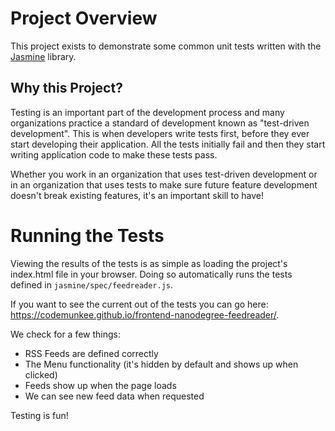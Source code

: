 # Project Overview

This project exists to demonstrate some common unit tests written with the [Jasmine](https://jasmine.github.io/) library.

## Why this Project?

Testing is an important part of the development process and many organizations practice a standard of development known as "test-driven development". This is when developers write tests first, before they ever start developing their application. All the tests initially fail and then they start writing application code to make these tests pass.

Whether you work in an organization that uses test-driven development or in an organization that uses tests to make sure future feature development doesn't break existing features, it's an important skill to have!

# Running the Tests

Viewing the results of the tests is as simple as loading the project's index.html file in your browser. Doing so automatically runs the tests defined in `jasmine/spec/feedreader.js`.

If you want to see the current out of the tests you can go here: https://codemunkee.github.io/frontend-nanodegree-feedreader/.

We check for a few things:

- RSS Feeds are defined correctly
- The Menu functionality (it's hidden by default and shows up when clicked)
- Feeds show up when the page loads
- We can see new feed data when requested

Testing is fun!
